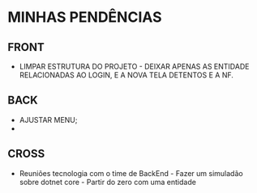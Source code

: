 # MINHAS PENDÊNCIAS


## FRONT
* LIMPAR ESTRUTURA DO PROJETO - DEIXAR APENAS AS ENTIDADE RELACIONADAS AO LOGIN, E A NOVA TELA DETENTOS E A NF.

## BACK
* AJUSTAR MENU;
* 

## CROSS
* Reuniões tecnologia com o time de BackEnd - Fazer um simuladão sobre dotnet core - Partir do zero com uma entidade